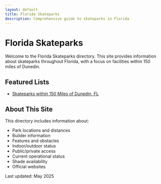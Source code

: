 ```yaml
---
layout: default
title: Florida Skateparks
description: Comprehensive guide to skateparks in Florida
---
```


# Florida Skateparks

Welcome to the Florida Skateparks directory. This site provides information about skateparks throughout Florida, with a focus on facilities within 150 miles of Dunedin.

## Featured Lists

- [Skateparks within 150 Miles of Dunedin, FL](skateparksFromDunedin.html)

## About This Site

This directory includes information about:

- Park locations and distances
- Builder information
- Features and obstacles
- Indoor/outdoor status
- Public/private access
- Current operational status
- Shade availability
- Official websites

Last updated: May 2025

